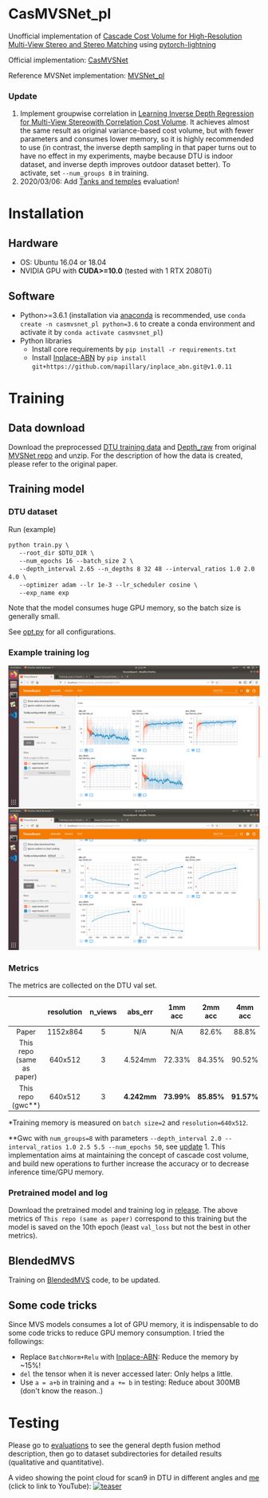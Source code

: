 # CasMVSNet_pl
Unofficial implementation of [Cascade Cost Volume for High-Resolution Multi-View Stereo and Stereo Matching](https://arxiv.org/pdf/1912.06378.pdf) using [pytorch-lightning](https://github.com/PyTorchLightning/pytorch-lightning)

Official implementation: [CasMVSNet](https://github.com/alibaba/cascade-stereo/tree/master/CasMVSNet)

Reference MVSNet implementation: [MVSNet_pl](https://github.com/kwea123/MVSNet_pl)

### Update

1.  Implement groupwise correlation in [Learning Inverse Depth Regression for Multi-View Stereowith Correlation Cost Volume](https://arxiv.org/abs/1912.11746). It achieves almost the same result as original variance-based cost volume, but with fewer parameters and consumes lower memory, so it is highly recommended to use (in contrast, the inverse depth sampling in that paper turns out to have no effect in my experiments, maybe because DTU is indoor dataset, and inverse depth improves outdoor dataset better). To activate, set `--num_groups 8` in training.
2.  2020/03/06: Add [Tanks and temples](https://www.tanksandtemples.org/) evaluation!


# Installation

## Hardware

* OS: Ubuntu 16.04 or 18.04
* NVIDIA GPU with **CUDA>=10.0** (tested with 1 RTX 2080Ti)

## Software

* Python>=3.6.1 (installation via [anaconda](https://www.anaconda.com/distribution/) is recommended, use `conda create -n casmvsnet_pl python=3.6` to create a conda environment and activate it by `conda activate casmvsnet_pl`)
* Python libraries
    * Install core requirements by `pip install -r requirements.txt`
    * Install [Inplace-ABN](https://github.com/mapillary/inplace_abn) by `pip install git+https://github.com/mapillary/inplace_abn.git@v1.0.11`

# Training

## Data download

Download the preprocessed [DTU training data](https://drive.google.com/file/d/1eDjh-_bxKKnEuz5h-HXS7EDJn59clx6V/view) and [Depth_raw](https://virutalbuy-public.oss-cn-hangzhou.aliyuncs.com/share/cascade-stereo/CasMVSNet/dtu_data/dtu_train_hr/Depths_raw.zip) from original [MVSNet repo](https://github.com/YoYo000/MVSNet) and unzip. For the description of how the data is created, please refer to the original paper.

## Training model

### DTU dataset
Run (example)
```
python train.py \
   --root_dir $DTU_DIR \
   --num_epochs 16 --batch_size 2 \
   --depth_interval 2.65 --n_depths 8 32 48 --interval_ratios 1.0 2.0 4.0 \
   --optimizer adam --lr 1e-3 --lr_scheduler cosine \
   --exp_name exp
```

Note that the model consumes huge GPU memory, so the batch size is generally small.

See [opt.py](opt.py) for all configurations.

### Example training log
![log1](assets/log1.png)
![log2](assets/log2.png)

### Metrics
The metrics are collected on the DTU val set.

|           | resolution | n_views | abs_err | 1mm acc | 2mm acc    | 4mm acc    | GPU mem in GB <br> (train*/val) |
| :---:     |  :---:     | :---:   | :---:   |  :---:  | :---:      | :---:      | :---:   |
| Paper     |  1152x864  | 5       | N/A     | N/A     | 82.6%      | 88.8%      | 10.0 / 5.3 |
| This repo <br> (same as paper) |  640x512   | 3       | 4.524mm | 72.33%  | 84.35%     | 90.52%     | 8.5 / 2.1 |
| This repo <br> (gwc**) |  640x512  | 3       | **4.242mm**| **73.99%** | **85.85%** | **91.57%**    | **6.5 / 2.1** |

*Training memory is measured on `batch size=2` and `resolution=640x512`.

**Gwc with `num_groups=8` with parameters `--depth_interval 2.0 --interval_ratios 1.0 2.5 5.5 --num_epochs 50`, see [update](#update) 1. This implementation aims at maintaining the concept of cascade cost volume, and build new operations to further increase the accuracy or to decrease inference time/GPU memory.

### Pretrained model and log
Download the pretrained model and training log in [release](https://github.com/kwea123/CasMVSNet_pl/releases/tag/v1.0).
The above metrics of `This repo (same as paper)` correspond to this training but the model is saved on the 10th epoch (least `val_loss` but not the best in other metrics).

## BlendedMVS

Training on [BlendedMVS](https://github.com/YoYo000/BlendedMVS) code, to be updated.

## Some code tricks

Since MVS models consumes a lot of GPU memory, it is indispensable to do some code tricks to reduce GPU memory consumption. I tried the followings:
*  Replace `BatchNorm+Relu` with [Inplace-ABN](https://github.com/mapillary/inplace_abn): Reduce the memory by ~15%!
*  `del` the tensor when it is never accessed later: Only helps a little.
*  Use `a = a+b` in training and `a += b` in testing: Reduce about 300MB (don't know the reason..)

# Testing

Please go to [evaluations](evaluations/) to see the general depth fusion method description, then go to dataset subdirectories for detailed results (qualitative and quantitative).

A video showing the point cloud for scan9 in DTU in different angles and [me](https://github.com/kwea123/VTuber_Unity) (click to link to YouTube):
[![teaser](assets/demo.gif)](https://youtu.be/wCjMoBR9Nh0)
